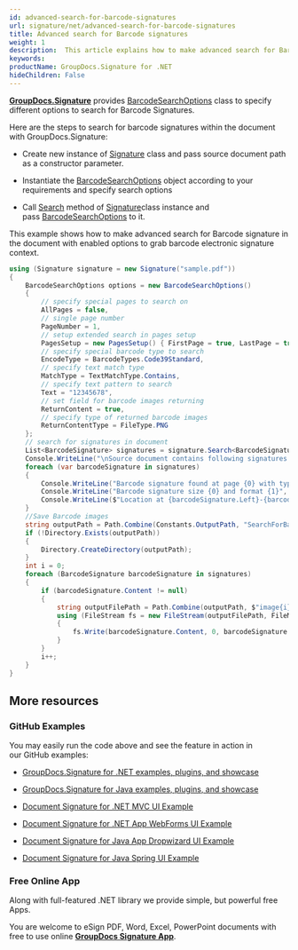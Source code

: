 ```yaml
---
id: advanced-search-for-barcode-signatures
url: signature/net/advanced-search-for-barcode-signatures
title: Advanced search for Barcode signatures
weight: 1
description:  This article explains how to make advanced search for Barcode electronic signatures with GroupDocs.Signature API.
keywords: 
productName: GroupDocs.Signature for .NET
hideChildren: False
---
```

[**GroupDocs.Signature**](https://products.groupdocs.com/signature/net) provides [BarcodeSearchOptions](https://apireference.groupdocs.com/net/signature/groupdocs.signature.options/barcodesearchoptions) class to specify different options to search for Barcode Signatures.

Here are the steps to search for barcode signatures within the document with GroupDocs.Signature:

*   Create new instance of [Signature](https://apireference.groupdocs.com/net/signature/groupdocs.signature/signature) class and pass source document path as a constructor parameter.
    
*   Instantiate the [BarcodeSearchOptions](https://apireference.groupdocs.com/net/signature/groupdocs.signature.options/barcodesearchoptions) object according to your requirements and specify search options  
    
*   Call [Search](https://apireference.groupdocs.com/net/signature/groupdocs.signature/signature/methods/search/_1) method of [Signature](https://apireference.groupdocs.com/net/signature/groupdocs.signature/signature)class instance and pass [BarcodeSearchOptions](https://apireference.groupdocs.com/net/signature/groupdocs.signature.options/barcodesearchoptions) to it.
    

This example shows how to make advanced search for Barcode signature in the document with enabled options to grab barcode electronic signature context.

```csharp
using (Signature signature = new Signature("sample.pdf"))
{
    BarcodeSearchOptions options = new BarcodeSearchOptions()
    {
        // specify special pages to search on 
        AllPages = false,
        // single page number
        PageNumber = 1,
        // setup extended search in pages setup
        PagesSetup = new PagesSetup() { FirstPage = true, LastPage = true, OddPages = false, EvenPages = false },
        // specify special barcode type to search
        EncodeType = BarcodeTypes.Code39Standard,
        // specify text match type
        MatchType = TextMatchType.Contains,
        // specify text pattern to search
        Text = "12345678",
        // set field for barcode images returning
        ReturnContent = true,
        // specify type of returned barcode images
        ReturnContentType = FileType.PNG
    };
    // search for signatures in document
    List<BarcodeSignature> signatures = signature.Search<BarcodeSignature>(options);
    Console.WriteLine("\nSource document contains following signatures.");
    foreach (var barcodeSignature in signatures)
    {
        Console.WriteLine("Barcode signature found at page {0} with type {1} and text {2}", barcodeSignature.PageNumber, barcodeSignature.EncodeType, barcodeSignature.Text);
        Console.WriteLine("Barcode signature size {0} and format {1}", barcodeSignature.Content?.Length, barcodeSignature.Format);
        Console.WriteLine($"Location at {barcodeSignature.Left}-{barcodeSignature.Top}. Size is {barcodeSignature.Width}x{barcodeSignature.Height}.");
    }
    //Save Barcode images
    string outputPath = Path.Combine(Constants.OutputPath, "SearchForBarcodeAdvanced");
    if (!Directory.Exists(outputPath))
    {
        Directory.CreateDirectory(outputPath);
    }
    int i = 0;
    foreach (BarcodeSignature barcodeSignature in signatures)
    {
        if (barcodeSignature.Content != null)
        {
            string outputFilePath = Path.Combine(outputPath, $"image{i}{barcodeSignature.Format?.Extension}");
            using (FileStream fs = new FileStream(outputFilePath, FileMode.Create))
            {
                fs.Write(barcodeSignature.Content, 0, barcodeSignature.Content.Length);
            }
        }
        i++;
    }
}
```

## More resources

### GitHub Examples 

You may easily run the code above and see the feature in action in our GitHub examples:

*   [GroupDocs.Signature for .NET examples, plugins, and showcase](https://github.com/groupdocs-signature/GroupDocs.Signature-for-.NET)
    
*   [GroupDocs.Signature for Java examples, plugins, and showcase](https://github.com/groupdocs-signature/GroupDocs.Signature-for-Java)
    
*   [Document Signature for .NET MVC UI Example](https://github.com/groupdocs-signature/GroupDocs.Signature-for-.NET-MVC) 
    
*   [Document Signature for .NET App WebForms UI Example](https://github.com/groupdocs-signature/GroupDocs.Signature-for-.NET-WebForms)
    
*   [Document Signature for Java App Dropwizard UI Example](https://github.com/groupdocs-signature/GroupDocs.Signature-for-Java-Dropwizard)
    
*   [Document Signature for Java Spring UI Example](https://github.com/groupdocs-signature/GroupDocs.Signature-for-Java-Spring)
    

### Free Online App 

Along with full-featured .NET library we provide simple, but powerful free Apps.

You are welcome to eSign PDF, Word, Excel, PowerPoint documents with free to use online **[GroupDocs Signature App](https://products.groupdocs.app/signature)**.
